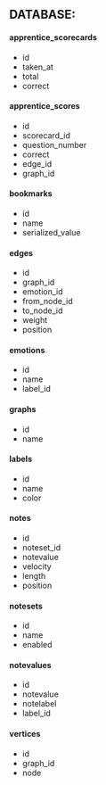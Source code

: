 ## DATABASE:
#### apprentice_scorecards
- id
- taken_at
- total
- correct

#### apprentice_scores
- id
- scorecard_id
- question_number
- correct
- edge_id
- graph_id

#### bookmarks
- id
- name
- serialized_value

#### edges
- id
- graph_id
- emotion_id
- from_node_id
- to_node_id
- weight
- position

#### emotions
- id
- name
- label_id

#### graphs
- id
- name

#### labels
- id
- name
- color

#### notes
- id
- noteset_id
- notevalue
- velocity
- length
- position

#### notesets
- id
- name
- enabled

#### notevalues
- id
- notevalue
- notelabel
- label_id

#### vertices
- id
- graph_id
- node
